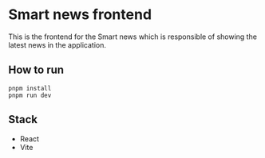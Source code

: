 # Smart news frontend

This is the frontend for the Smart news which is responsible of showing the latest news in the application.

## How to run

```
pnpm install
pnpm run dev
```

## Stack

- React
- Vite
